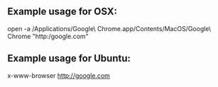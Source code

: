 ## Example usage for OSX:

open -a /Applications/Google\ Chrome.app/Contents/MacOS/Google\ Chrome "http:/google.com"

## Example usage for Ubuntu:

x-www-browser http://google.com
